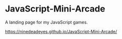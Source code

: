 # JavaScript-Mini-Arcade
A landing page for my JavaScript games. 

https://ninedeadeyes.github.io/JavaScript-Mini-Arcade/
